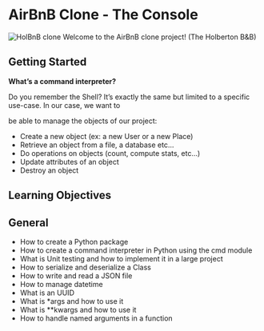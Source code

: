 # AirBnB Clone - The Console


![HolBnB clone](https://github.com/monoprosito/AirBnB_clone/blob/feature/console/hBnB.png?raw=true)
Welcome to the AirBnB clone project! (The Holberton B&B)

## Getting Started

**What’s a command interpreter?**

Do you remember the Shell? It’s exactly the same but limited to a specific use-case. In our case, we want to

be able to manage the objects of our project:

- Create a new object (ex: a new User or a new Place)
- Retrieve an object from a file, a database etc…
- Do operations on objects (count, compute stats, etc…)
- Update attributes of an object
- Destroy an object

## Learning Objectives

## General

 - How to create a Python package
 - How to create a command interpreter in Python using the cmd module
 - What is Unit testing and how to implement it in a large project
 - How to serialize and deserialize a Class
 - How to write and read a JSON file
 - How to manage datetime
 - What is an UUID
 - What is *args and how to use it
 - What is **kwargs and how to use it
 - How to handle named arguments in a function

